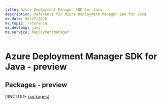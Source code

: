 ```yaml
---
title: Azure Deployment Manager SDK for Java
description: Reference for Azure Deployment Manager SDK for Java
ms.date: 08/27/2025
ms.topic: reference
ms.devlang: java
ms.service: deploymentmanager
---
```

# Azure Deployment Manager SDK for Java - preview
## Packages - preview
[!INCLUDE [packages](deployment-manager-index.md)]